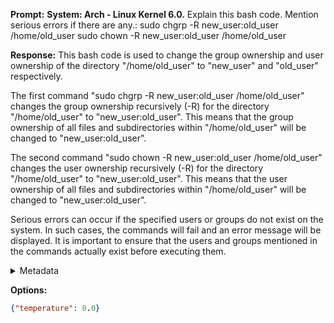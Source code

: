**Prompt:**
**System: Arch - Linux Kernel 6.0.**
      Explain this bash code. Mention serious errors if there are any.:
      sudo chgrp -R new_user:old_user /home/old_user
sudo chown -R new_user:old_user /home/old_user

**Response:**
This bash code is used to change the group ownership and user ownership of the directory "/home/old_user" to "new_user" and "old_user" respectively. 

The first command "sudo chgrp -R new_user:old_user /home/old_user" changes the group ownership recursively (-R) for the directory "/home/old_user" to "new_user:old_user". This means that the group ownership of all files and subdirectories within "/home/old_user" will be changed to "new_user:old_user".

The second command "sudo chown -R new_user:old_user /home/old_user" changes the user ownership recursively (-R) for the directory "/home/old_user" to "new_user:old_user". This means that the user ownership of all files and subdirectories within "/home/old_user" will be changed to "new_user:old_user".

Serious errors can occur if the specified users or groups do not exist on the system. In such cases, the commands will fail and an error message will be displayed. It is important to ensure that the users and groups mentioned in the commands actually exist before executing them.

<details><summary>Metadata</summary>

- Duration: 8769 ms
- Datetime: 2023-12-18T12:37:19.603407
- Model: gpt-3.5-turbo-0613

</details>

**Options:**
```json
{"temperature": 0.0}
```

